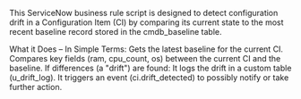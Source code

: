 This ServiceNow business rule script is designed to detect configuration drift in a Configuration Item (CI) by comparing its current state to the most recent baseline record stored in the cmdb_baseline table.

What it Does – In Simple Terms:
Gets the latest baseline for the current CI.
Compares key fields (ram, cpu_count, os) between the current CI and the baseline.
If differences (a "drift") are found:
It logs the drift in a custom table (u_drift_log).
It triggers an event (ci.drift_detected) to possibly notify or take further action.
